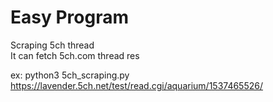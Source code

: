 # Easy Program
Scraping 5ch thread  
It can fetch 5ch.com thread res  

ex: python3 5ch_scraping.py https://lavender.5ch.net/test/read.cgi/aquarium/1537465526/
